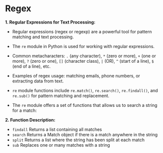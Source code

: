 # Regex

**1. Regular Expressions for Text Processing:**

- Regular expressions (regex or regexp) are a powerful tool for pattern matching and text processing.
- The `re` module in Python is used for working with regular expressions.
- Common metacharacters: `.` (any character), `*` (zero or more), `+` (one or more), `?` (zero or one), `[]` (character class), `|` (OR), `^` (start of a line), `$` (end of a line), etc.
- Examples of regex usage: matching emails, phone numbers, or extracting data from text.
- `re` module functions include `re.match()`, `re.search()`, `re.findall()`, and `re.sub()` for pattern matching and replacement.

- The `re` module offers a set of functions that allows us to search a string for a match:

**2. Function Description:**
- `findall`	Returns a list containing all matches
- `search`	Returns a Match object if there is a match anywhere in the string
- `split`	Returns a list where the string has been split at each match
- `sub`	Replaces one or many matches with a string

